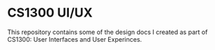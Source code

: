 # CS1300 UI/UX
This repository contains some of the design docs I created as part of CS1300: User Interfaces and User Experinces.


